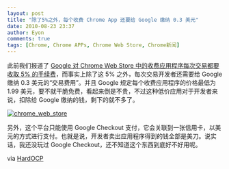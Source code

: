 ```yaml
---
layout: post
title: "除了5%之外，每个收费 Chrome App 还要给 Google 缴纳 0.3 美元"
date: 2010-08-23 23:37
author: Eyon
comments: true
tags: [Chrome, Chrome APPs, Chrome Web Store, Chrome新闻]
---
```

此前我们报道了 [Google 对 Chrome Web Store 中的收费应用程序每次交易都要收取 5% 的手续费](http://www.chromi.org/archives/6643)，而事实上除了这 5% 之外，每次交易开发者还需要给 Google 缴纳 0.3 美元的“交易费用”。并且 Google 规定每个收费应用程序的价格最低为 1.99 美元，要不就干脆免费，看起来倒是不贵，不过这种低价应用对于开发者来说，扣除给 Google 缴纳的钱，剩下的就不多了。

<a href="http://img.chromi.org/2010/08/chrome_web_store.jpg">![](http://img.chromi.org/2010/08/chrome_web_store-550x366.jpg "chrome_web_store")</a>

另外，这个平台只能使用 Google Checkout 支付，它会关联到一张信用卡，以美元的方式进行支付。也就是说，开发者卖出应用程序得到的钱全部是美刀。说实话，我还没玩过 Google Checkout，还不知道这个东西到底好不好用呢。

via [HardOCP](http://www.hardocp.com/news/2010/08/22/chrome_web_store/)
